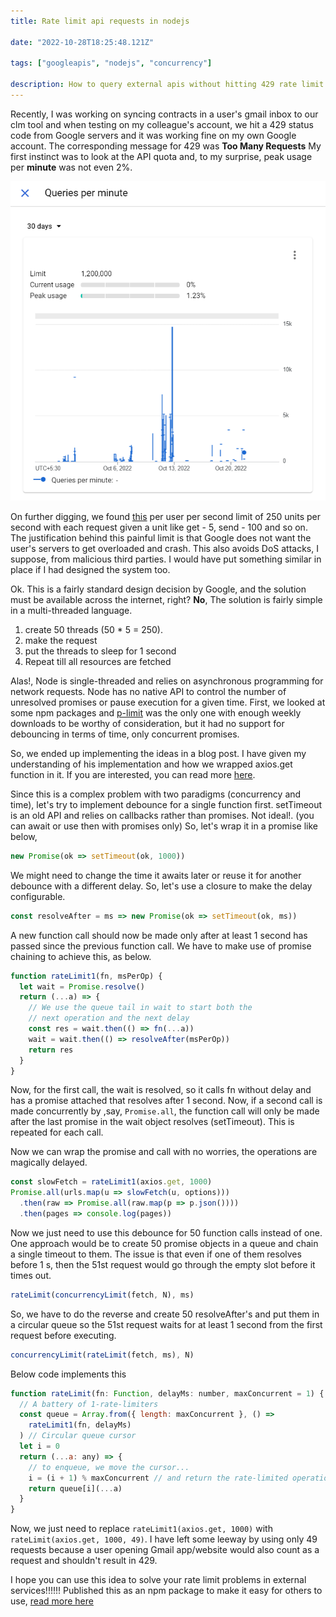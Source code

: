 ```yaml
---
title: Rate limit api requests in nodejs

date: "2022-10-28T18:25:48.121Z"

tags: ["googleapis", "nodejs", "concurrency"]

description: How to query external apis without hitting 429 rate limit in nodejs
---
```


Recently, I was working on syncing contracts in a user's gmail inbox to our clm tool and when testing on my colleague's account, we hit a 429 status code from Google servers and it was working fine on my own Google account. The corresponding message for 429 was **Too Many Requests** My first instinct was to look at the API quota and, to my surprise, peak usage per **minute** was not even 2%.

![api usage!!!](quota.png)

On further digging, we found [this](https://developers.google.com/gmail/api/reference/quota) per user per second limit of 250 units per second with each request given a unit like get - 5, send - 100 and so on. The justification behind this painful limit is that Google does not want the user's servers to get overloaded and crash. This also avoids DoS attacks, I suppose, from malicious third parties. I would have put something similar in place if I had designed the system too.

Ok. This is a fairly standard design decision by Google, and the solution must be available across the internet, right? **No**, The solution is fairly simple in a multi-threaded language.

1. create 50 threads (50 \* 5 = 250).
2. make the request
3. put the threads to sleep for 1 second
4. Repeat till all resources are fetched

Alas!, Node is single-threaded and relies on asynchronous programming for network requests. Node has no native API to control the number of unresolved promises or pause execution for a given time. First, we looked at some npm packages and [p-limit](https://www.npmjs.com/package/p-limit) was the only one with enough weekly downloads to be worthy of consideration, but it had no support for debouncing in terms of time, only concurrent promises.

So, we ended up implementing the ideas in a blog post. I have given my understanding of his implementation and how we wrapped axios.get function in it. If you are interested, you can read more [here](https://blog.thoughtspile.tech/2018/07/07/rate-limit-promises/).

Since this is a complex problem with two paradigms (concurrency and time), let's try to implement debounce for a single function first. setTimeout is an old API and relies on callbacks rather than promises. Not ideal!. (you can await or use then with promises only) So, let's wrap it in a promise like below,

```js
new Promise(ok => setTimeout(ok, 1000))
```

We might need to change the time it awaits later or reuse it for another debounce with a different delay. So, let's use a closure to make the delay configurable.

```js
const resolveAfter = ms => new Promise(ok => setTimeout(ok, ms))
```

A new function call should now be made only after at least 1 second has passed since the previous function call. We have to make use of promise chaining to achieve this, as below.

```js
function rateLimit1(fn, msPerOp) {
  let wait = Promise.resolve()
  return (...a) => {
    // We use the queue tail in wait to start both the
    // next operation and the next delay
    const res = wait.then(() => fn(...a))
    wait = wait.then(() => resolveAfter(msPerOp))
    return res
  }
}
```

Now, for the first call, the wait is resolved, so it calls fn without delay and has a promise attached that resolves after 1 second. Now, if a second call is made concurrently by ,say, `Promise.all`, the function call will only be made after the last promise in the wait object resolves (setTimeout). This is repeated for each call.

Now we can wrap the promise and call with no worries, the operations
are magically delayed.

```js
const slowFetch = rateLimit1(axios.get, 1000)
Promise.all(urls.map(u => slowFetch(u, options)))
  .then(raw => Promise.all(raw.map(p => p.json())))
  .then(pages => console.log(pages))
```

Now we just need to use this debounce for 50 function calls instead of one. One approach would be to create 50 promise objects in a queue and chain a single timeout to them. The issue is that even if one of them resolves before 1 s, then the 51st request would go through the empty slot before it times out.

```js
rateLimit(concurrencyLimit(fetch, N), ms)
```

So, we have to do the reverse and create 50 resolveAfter's and put them in a circular queue so the 51st request waits for at least 1 second from the first request before executing.

```js
concurrencyLimit(rateLimit(fetch, ms), N)
```

Below code implements this

```js
function rateLimit(fn: Function, delayMs: number, maxConcurrent = 1) {
  // A battery of 1-rate-limiters
  const queue = Array.from({ length: maxConcurrent }, () =>
    rateLimit1(fn, delayMs)
  ) // Circular queue cursor
  let i = 0
  return (...a: any) => {
    // to enqueue, we move the cursor...
    i = (i + 1) % maxConcurrent // and return the rate-limited operation.
    return queue[i](...a)
  }
}
```

Now, we just need to replace `rateLimit1(axios.get, 1000)` with `rateLimit(axios.get, 1000, 49)`. I have left some leeway by using only 49 requests because a user opening Gmail app/website would also count as a request and shouldn't result in 429.

I hope you can use this idea to solve your rate limit problems in external services!!!!!! Published this as an npm package to make it easy for others to use, [read more here](https://www.npmjs.com/package/rate-limit-concurrent)
